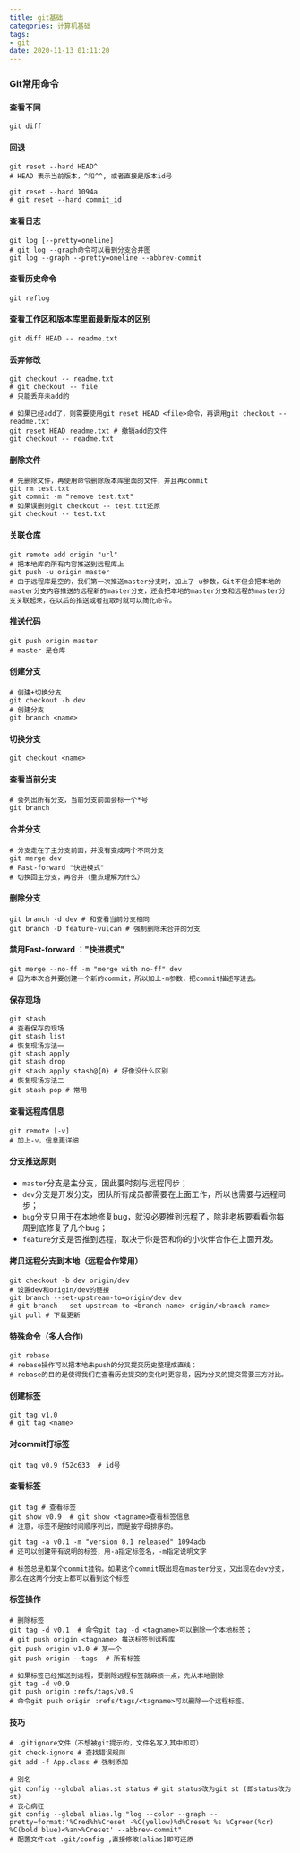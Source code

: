 ```yaml
---
title: git基础
categories: 计算机基础
tags: 
- git
date: 2020-11-13 01:11:20
---
```


### Git常用命令

#### 查看不同

```shell
git diff
```

#### 回退

```shell
git reset --hard HEAD^ 
# HEAD 表示当前版本，^和^^, 或者直接是版本id号
```
```shell
git reset --hard 1094a
# git reset --hard commit_id
```

#### 查看日志

```shell
git log [--pretty=oneline]
# git log --graph命令可以看到分支合并图
git log --graph --pretty=oneline --abbrev-commit
```

#### 查看历史命令

```shell
git reflog
```

#### 查看工作区和版本库里面最新版本的区别

```shell 
git diff HEAD -- readme.txt
```

#### 丢弃修改

```shell
git checkout -- readme.txt
# git checkout -- file
# 只能丢弃未add的
```

```shell
# 如果已经add了，则需要使用git reset HEAD <file>命令，再调用git checkout -- readme.txt
git reset HEAD readme.txt # 撤销add的文件
git checkout -- readme.txt
```

#### 删除文件

```shell
# 先删除文件，再使用命令删除版本库里面的文件，并且再commit
git rm test.txt
git commit -m "remove test.txt"
# 如果误删则git checkout -- test.txt还原
git checkout -- test.txt
```

#### 关联仓库

```shell
git remote add origin "url"
# 把本地库的所有内容推送到远程库上
git push -u origin master
# 由于远程库是空的，我们第一次推送master分支时，加上了-u参数，Git不但会把本地的master分支内容推送的远程新的master分支，还会把本地的master分支和远程的master分支关联起来，在以后的推送或者拉取时就可以简化命令。
```

#### 推送代码

```shell
git push origin master
# master 是仓库
```

#### 创建分支

```shell
# 创建+切换分支
git checkout -b dev
# 创建分支
git branch <name>
```

#### 切换分支

```shell
git checkout <name>
```

#### 查看当前分支

```shell
# 会列出所有分支，当前分支前面会标一个*号
git branch
```

#### 合并分支

```shell
# 分支走在了主分支前面，并没有变成两个不同分支
git merge dev
# Fast-forward "快进模式"
# 切换回主分支，再合并（重点理解为什么）
```

#### 删除分支

```shell
git branch -d dev # 和查看当前分支相同
git branch -D feature-vulcan # 强制删除未合并的分支
```

#### 禁用Fast-forward ："快进模式"

```shell
git merge --no-ff -m "merge with no-ff" dev
# 因为本次合并要创建一个新的commit，所以加上-m参数，把commit描述写进去。
```

#### 保存现场

```shell
git stash
# 查看保存的现场
git stash list
# 恢复现场方法一
git stash apply
git stash drop
git stash apply stash@{0} # 好像没什么区别
# 恢复现场方法二
git stash pop # 常用
```

#### 查看远程库信息

```shell
git remote [-v]
# 加上-v，信息更详细
```

#### 分支推送原则

- `master`分支是主分支，因此要时刻与远程同步；
- `dev`分支是开发分支，团队所有成员都需要在上面工作，所以也需要与远程同步；
- `bug`分支只用于在本地修复bug，就没必要推到远程了，除非老板要看看你每周到底修复了几个bug；
- `feature`分支是否推到远程，取决于你是否和你的小伙伴合作在上面开发。

#### 拷贝远程分支到本地（远程合作常用）

```shell
git checkout -b dev origin/dev
# 设置dev和origin/dev的链接
git branch --set-upstream-to=origin/dev dev
# git branch --set-upstream-to <branch-name> origin/<branch-name>
git pull # 下载更新 
```

#### 特殊命令（多人合作）

```shell
git rebase
# rebase操作可以把本地未push的分叉提交历史整理成直线；
# rebase的目的是使得我们在查看历史提交的变化时更容易，因为分叉的提交需要三方对比。
```

#### 创建标签

```shell
git tag v1.0
# git tag <name>
```

#### 对commit打标签

```shell
git tag v0.9 f52c633  # id号
```

#### 查看标签

```shell
git tag # 查看标签
git show v0.9  # git show <tagname>查看标签信息
# 注意，标签不是按时间顺序列出，而是按字母排序的。

git tag -a v0.1 -m "version 0.1 released" 1094adb
# 还可以创建带有说明的标签，用-a指定标签名，-m指定说明文字

# 标签总是和某个commit挂钩。如果这个commit既出现在master分支，又出现在dev分支，那么在这两个分支上都可以看到这个标签
```

#### 标签操作

```shell
# 删除标签
git tag -d v0.1  # 命令git tag -d <tagname>可以删除一个本地标签；
# git push origin <tagname> 推送标签到远程库
git push origin v1.0 # 某一个
git push origin --tags  # 所有标签

# 如果标签已经推送到远程，要删除远程标签就麻烦一点，先从本地删除
git tag -d v0.9
git push origin :refs/tags/v0.9
# 命令git push origin :refs/tags/<tagname>可以删除一个远程标签。
```

#### 技巧

```shell
# .gitignore文件（不想被git提示的，文件名写入其中即可）
git check-ignore # 查找错误规则
git add -f App.class # 强制添加
```

```shell
# 别名
git config --global alias.st status # git status改为git st (即status改为st)
# 丧心病狂
git config --global alias.lg "log --color --graph --pretty=format:'%Cred%h%Creset -%C(yellow)%d%Creset %s %Cgreen(%cr) %C(bold blue)<%an>%Creset' --abbrev-commit"
# 配置文件cat .git/config ,直接修改[alias]即可还原
```

